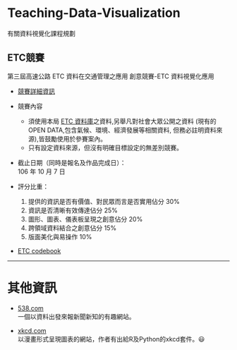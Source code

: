 # Teaching-Data-Visualization
有關資料視覺化課程規劃


## ETC競賽
第三屆高速公路 ETC 資料在交通管理之應用 創意競賽-ETC 資料視覺化應用
- [競賽詳細資訊](https://github.com/tpemartin/Teaching-Data-Visualization/blob/master/Competitions/高速公路%20ETC%20資料在交通管理之應用%20創意競賽-ETC%20資料視覺化應用.pdf)
- 競賽內容  
    -  須使用本局 [ETC 資料庫](http://tisvcloud.freeway.gov.tw/history/TDCS/)之資料,另舉凡對社會大眾公開之資料 (現有的 OPEN DATA,包含氣候、環境、經濟發展等相關資料, 但務必註明資料來源),皆鼓勵使用於參賽案內。  
    -   只有設定資料來源，但沒有明確目標設定的無差別競賽。
- 截止日期（同時是報名及作品完成日）：  
106 年 10 月 7 日  
- 評分比重：  
    1. 提供的資訊是否有價值、對民眾而言是否實用佔分 30%  
    2. 資訊是否清晰有效傳達佔分 25%  
    3. 圖形、圖表、儀表板呈現之創意佔分 20%  
    4. 跨領域資料結合之創意佔分 15%  
    5. 版面美化與易操作 10%    
    
- [ETC codebook](http://www.freeway.gov.tw/UserFiles/File/TIMCCC/TDCS使用手冊(tanfb)v3.0-1.pdf)    


---

# 其他資訊  

- [538.com](http://fivethirtyeight.com/)  
  一個以資料出發來報新聞新知的有趣網站。  
  
- [xkcd.com](https://xkcd.com/1235/)  
  以漫畫形式呈現圖表的網站，作者有出給R及Python的xkcd套件。:smiley: 